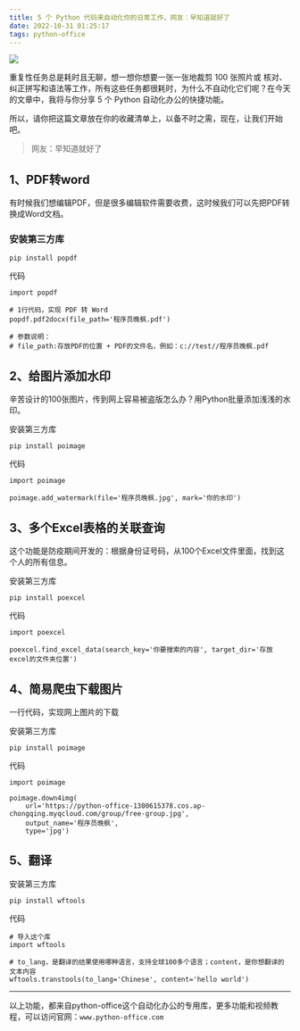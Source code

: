 ```yaml
---
title: 5 个 Python 代码来自动化你的日常工作，网友：早知道就好了
date: 2022-10-31 01:25:17
tags: python-office
---
```



![](https://article-1300615378.cos.ap-nanjing.myqcloud.com/5%E4%B8%AA%E6%9D%80%E6%89%8B%E7%BA%A7Python%E4%BB%A3%E7%A0%81%2F5ge.jpg)

重复性任务总是耗时且无聊，想一想你想要一张一张地裁剪 100 张照片或 核对、纠正拼写和语法等工作，所有这些任务都很耗时，为什么不自动化它们呢？在今天的文章中，我将与你分享 5 个 Python 自动化办公的快捷功能。

所以，请你把这篇文章放在你的收藏清单上，以备不时之需，现在，让我们开始吧。


> 网友：早知道就好了

## 1、PDF转word

有时候我们想编辑PDF，但是很多编辑软件需要收费，这时候我们可以先把PDF转换成Word文档。

### 安装第三方库
```
pip install popdf
```

代码

```
import popdf

# 1行代码，实现 PDF 转 Word
popdf.pdf2docx(file_path='程序员晚枫.pdf')

# 参数说明：
# file_path:存放PDF的位置 + PDF的文件名，例如：c://test//程序员晚枫.pdf
```

## 2、给图片添加水印

辛苦设计的100张图片，传到网上容易被盗版怎么办？用Python批量添加浅浅的水印。

安装第三方库
```
pip install poimage

```

代码
```
import poimage

poimage.add_watermark(file='程序员晚枫.jpg', mark='你的水印')
```


## 3、多个Excel表格的关联查询

这个功能是防疫期间开发的：根据身份证号码，从100个Excel文件里面，找到这个人的所有信息。

安装第三方库
```
pip install poexcel

```

代码
```
import poexcel

poexcel.find_excel_data(search_key='你要搜索的内容', target_dir='存放excel的文件夹位置')
```

## 4、简易爬虫下载图片

一行代码，实现网上图片的下载

安装第三方库
```
pip install poimage

```

代码
```
import poimage

poimage.down4img(
    url='https://python-office-1300615378.cos.ap-chongqing.myqcloud.com/group/free-group.jpg',
    output_name='程序员晚枫',
    type='jpg')
```

## 5、翻译

安装第三方库
```
pip install wftools

```

代码
```
# 导入这个库
import wftools  
  
# to_lang，是翻译的结果使用哪种语言，支持全球100多个语言；content，是你想翻译的文本内容
wftools.transtools(to_lang='Chinese', content='hello world')
```
---

以上功能，都来自python-office这个自动化办公的专用库，更多功能和视频教程，可以访问官网：``www.python-office.com``

